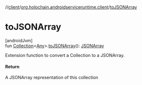 //[client](../../index.md)/[org.holochain.androidserviceruntime.client](index.md)/[toJSONArray](to-j-s-o-n-array.md)

# toJSONArray

[androidJvm]\
fun [Collection](https://kotlinlang.org/api/core/kotlin-stdlib/kotlin.collections/-collection/index.html)&lt;[Any](https://kotlinlang.org/api/core/kotlin-stdlib/kotlin/-any/index.html)&gt;.[toJSONArray](to-j-s-o-n-array.md)(): [JSONArray](https://developer.android.com/reference/kotlin/org/json/JSONArray.html)

Extension function to convert a Collection to a JSONArray.

#### Return

A JSONArray representation of this collection